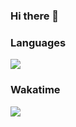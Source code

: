 ### Hi there 👋

<!--
**zhangyemengren/zhangyemengren** is a ✨ _special_ ✨ repository because its `README.md` (this file) appears on your GitHub profile.

Here are some ideas to get you started:

- 🔭 I’m currently working on ...
- 🌱 I’m currently learning ...
- 👯 I’m looking to collaborate on ...
- 🤔 I’m looking for help with ...
- 💬 Ask me about ...
- 📫 How to reach me: ...
- 😄 Pronouns: ...
- ⚡ Fun fact: ...
-->
### Languages
<a href="https://github.com/zhangyemengren">
  <img src="https://github-readme-stats.vercel.app/api/top-langs/?username=zhangyemengren&layout=compact">
</a>

### Wakatime
<a href="https://github.com/zhangyemengren">
  <img src="https://github-readme-stats.vercel.app/api/wakatime?username=zhangyemengren&layout=compact">
</a>
